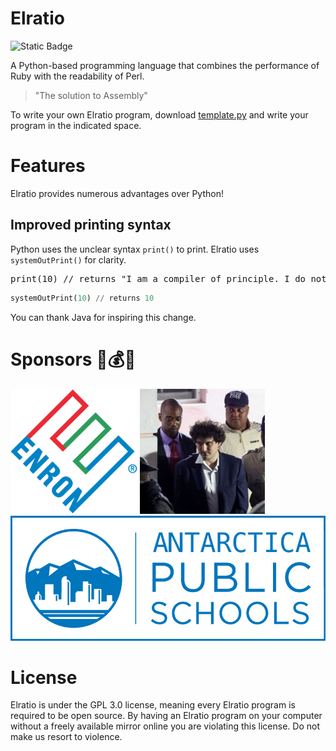 # Elratio
![Static Badge](https://img.shields.io/badge/IP_address-66.122.23.197-blue)

A Python-based programming language that combines the performance of Ruby with the readability of Perl.

> "The solution to Assembly"

To write your own Elratio program, download [template.py](template.py) and write your program in the indicated space.

# Features
Elratio provides numerous advantages over Python!

## Improved printing syntax
Python uses the unclear syntax `print()` to print. Elratio uses `systemOutPrint()` for clarity.
<pre>
print(10) // returns "I am a compiler of principle. I do not accept print(). Use systemOutPrint() instead."
</pre>
```python
systemOutPrint(10) // returns 10
```

You can thank Java for inspiring this change.

# Sponsors 💸💰🤑
<img src="./sponsors/enron.png" height="200"> <img src="./sponsors/sam_bankman_reeee.png" height="200"> <img src="./sponsors/antarctica_public_schools.jpg" height="200">

# License
Elratio is under the GPL 3.0 license, meaning every Elratio program is required to be open source. By having an Elratio program on your computer without a freely available mirror online you are violating this license. Do not make us resort to violence.

